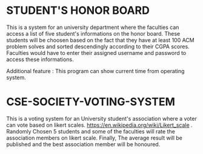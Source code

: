 # STUDENT'S HONOR BOARD

This is a system for an university department where the faculties can access a list of five student's informations on the honor board. These students will be choosen based on the fact that they have at least 100 ACM problem solves and sorted descendingly according to their CGPA scores. Faculties would have to enter their assigned username and password to access these informations.

Additional feature : This program can show current time from operating system.

# CSE-SOCIETY-VOTING-SYSTEM

This is a voting system for an University student's association where a voter can vote based on likert scales. https://en.wikipedia.org/wiki/Likert_scale . Randomly Chosen 5 students and some of the faculties will rate the association members on likert scale. Finally, The average result will be published and the best association member will be honoured.
